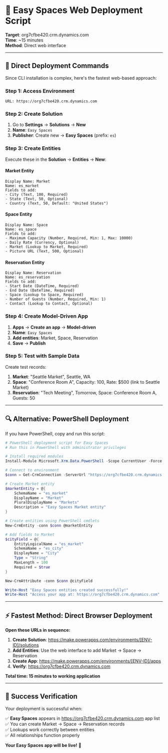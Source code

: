 # 🚀 Easy Spaces Web Deployment Script

**Target**: org7cfbe420.crm.dynamics.com  
**Time**: ~15 minutes  
**Method**: Direct web interface

---

## 🎯 **Direct Deployment Commands**

Since CLI installation is complex, here's the fastest web-based approach:

### **Step 1: Access Environment**
```
URL: https://org7cfbe420.crm.dynamics.com
```

### **Step 2: Create Solution**
1. Go to **Settings** → **Solutions** → **New**
2. **Name**: `Easy Spaces`
3. **Publisher**: Create new → **Easy Spaces** (prefix: `es`)

### **Step 3: Create Entities** 

Execute these in the **Solution** → **Entities** → **New**:

#### **Market Entity**
```
Display Name: Market
Name: es_market
Fields to add:
- City (Text, 100, Required)
- State (Text, 50, Optional)  
- Country (Text, 50, Default: "United States")
```

#### **Space Entity**
```
Display Name: Space
Name: es_space
Fields to add:
- Maximum Capacity (Number, Required, Min: 1, Max: 10000)
- Daily Rate (Currency, Optional)
- Market (Lookup to Market, Required)
- Picture URL (Text, 500, Optional)
```

#### **Reservation Entity**
```
Display Name: Reservation
Name: es_reservation
Fields to add:
- Start Date (DateTime, Required)
- End Date (DateTime, Required)
- Space (Lookup to Space, Required)
- Number of Guests (Number, Required, Min: 1)
- Contact (Lookup to Contact, Optional)
```

### **Step 4: Create Model-Driven App**
1. **Apps** → **Create an app** → **Model-driven**
2. **Name**: `Easy Spaces`
3. **Add entities**: Market, Space, Reservation
4. **Save** → **Publish**

### **Step 5: Test with Sample Data**
Create test records:
1. **Market**: "Seattle Market", Seattle, WA
2. **Space**: "Conference Room A", Capacity: 100, Rate: $500 (link to Seattle Market)
3. **Reservation**: "Tech Meeting", Tomorrow, Space: Conference Room A, Guests: 50

---

## 🔍 **Alternative: PowerShell Deployment**

If you have PowerShell, copy and run this script:

```powershell
# PowerShell deployment script for Easy Spaces
# Run this in PowerShell with administrator privileges

# Install required modules
Install-Module Microsoft.Xrm.Data.PowerShell -Scope CurrentUser -Force

# Connect to environment
$conn = Get-CrmConnection -ServerUrl "https://org7cfbe420.crm.dynamics.com" -InteractiveMode

# Create Market entity
$marketEntity = @{
    SchemaName = "es_market"
    DisplayName = "Market"
    PluralDisplayName = "Markets"
    Description = "Easy Spaces Market entity"
}

# Create entities using PowerShell cmdlets
New-CrmEntity -conn $conn @marketEntity

# Add fields to Market
$cityField = @{
    EntityLogicalName = "es_market"
    SchemaName = "es_city"
    DisplayName = "City"
    Type = "String"
    MaxLength = 100
    Required = $true
}

New-CrmAttribute -conn $conn @cityField

Write-Host "Easy Spaces entities created successfully!"
Write-Host "Access your app at: https://org7cfbe420.crm.dynamics.com"
```

---

## ⚡ **Fastest Method: Direct Browser Deployment**

**Open these URLs in sequence:**

1. **Create Solution**: https://make.powerapps.com/environments/[ENV-ID]/solutions
2. **Add Entities**: Use the web interface to add Market → Space → Reservation
3. **Create App**: https://make.powerapps.com/environments/[ENV-ID]/apps
4. **Verify**: https://org7cfbe420.crm.dynamics.com

**Total time: 15 minutes to working application**

---

## 🎉 **Success Verification**

Your deployment is successful when:

✅ **Easy Spaces** appears in https://org7cfbe420.crm.dynamics.com app list  
✅ You can create Market → Space → Reservation records  
✅ Lookups work correctly between entities  
✅ All relationships function properly  

**Your Easy Spaces app will be live!** 🚀